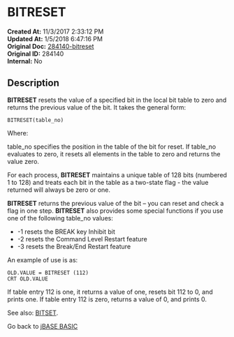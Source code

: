 # BITRESET

**Created At:** 11/3/2017 2:33:12 PM  
**Updated At:** 1/5/2018 6:47:16 PM  
**Original Doc:** [284140-bitreset](https://docs.jbase.com/36868-jbase-basic/284140-bitreset)  
**Original ID:** 284140  
**Internal:** No  

## Description

**BITRESET** resets the value of a specified bit in the local bit table to zero and returns the previous value of the bit. It takes the general form:

```
BITRESET(table_no)
```

Where:

table\_no specifies the position in the table of the bit for reset. If table\_no evaluates to zero, it resets all elements in the table to zero and returns the value zero.

For each process, **BITRESET** maintains a unique table of 128 bits (numbered 1 to 128) and treats each bit in the table as a two-state flag - the value returned will always be zero or one.

**BITRESET** returns the previous value of the bit – you can reset and check a flag in one step. **BITRESET** also provides some special functions if you use one of the following table\_no values:

- -1 resets the BREAK key Inhibit bit
- -2 resets the Command Level Restart feature
- -3 resets the Break/End Restart feature

An example of use is as:

```
OLD.VALUE = BITRESET (112)
CRT OLD.VALUE
```

If table entry 112 is one, it returns a value of one, resets bit 112 to 0, and prints one. If table entry 112 is zero, returns a value of 0, and prints 0.

See also: [BITSET](./../bitset).

Go back to [jBASE BASIC](./../README.md)
